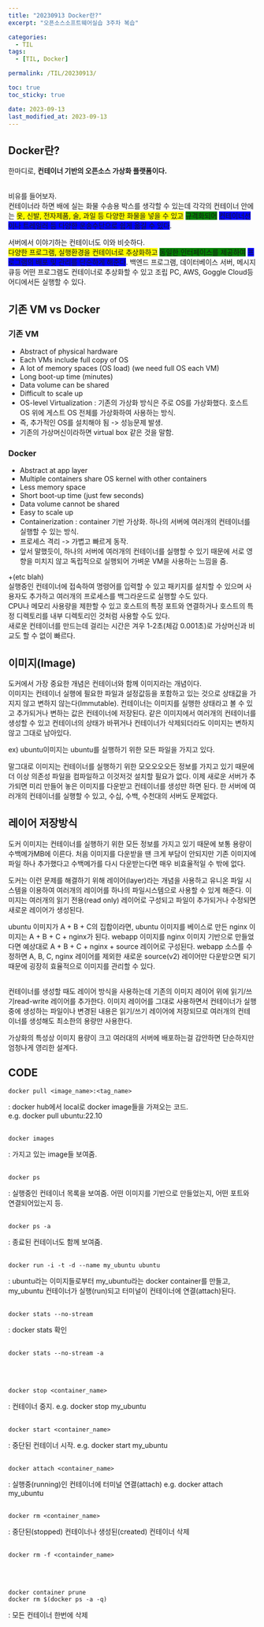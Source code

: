 ```yaml
---
title: "20230913 Docker란?"
excerpt: "오픈소스소프트웨어실습 3주차 복습"

categories:
  - TIL
tags:
  - [TIL, Docker]

permalink: /TIL/20230913/

toc: true
toc_sticky: true

date: 2023-09-13
last_modified_at: 2023-09-13
---
```


## Docker란?
한마디로, **컨테이너 기반의 오픈소스 가상화 플랫폼이다.**   
<br>

비유를 들어보자.   
컨테이너라 하면 배에 실는 화물 수송용 박스를 생각할 수 있는데 각각의 컨테이너 안에는 <span style='background-color:yellow'>옷, 신발, 전자제품, 술, 과일 등 다양한 화물을 넣을 수 있고</span>
<span style='background-color:green'>규격화되어</span> <span style='background-color:blue'>컨테이너선이나 트레일러 등 다양한 운송수단으로 쉽게 옮길 수 있다</span>.   

서버에서 이야기하는 컨테이너도 이와 비슷하다.   
<span style='background-color:yellow'>다양한 프로그램, 실행환경을 컨테이너로 추상화하고</span> 
<span style='background-color:green'>동일한 인터페이스를 제공하여</span> <span style='background-color:blue'>프로그램의 배포 및 관리를 단순하게 해준다</span>. 
백엔드 프로그램, 데이터베이스 서버, 메시지 큐등 어떤 프로그램도 컨테이너로 추상화할 수 있고 조립 PC, AWS, Goggle Cloud등 어디에서든 실행할 수 있다.   


## 기존 VM vs Docker
### 기존 VM
- Abstract of physical hardware
- Each VMs include full copy of OS
- A lot of memory spaces (OS load) (we need full OS each VM)
- Long boot-up time (minutes)
- Data volume can be shared
- Difficult to scale up
- OS-level Virtualization
  : 기존의 가상화 방식은 주로 OS를 가상화했다. 호스트 OS 위에 게스트 OS 전체를 가상화하여 사용하는 방식.
- 즉, 추가적인 OS를 설치해야 됨 -> 성능문제 발생.
- 기존의 가상머신이라하면 virtual box 같은 것을 말함.

### Docker
- Abstract at app layer
- Multiple containers share OS kernel with other containers
- Less memory space
- Short boot-up time (just few seconds)
- Data volume cannot be shared
- Easy to scale up
- Containerization
  : container 기반 가상화. 하나의 서버에 여러개의 컨테이너를 실행할 수 있는 방식.
- 프로세스 격리 -> 가볍고 빠르게 동작.
- 앞서 말했듯이, 하나의 서버에 여러개의 컨테이너를 실행할 수 있기 때문에 서로 영향을 미치지 않고 독립적으로 실행되어 가벼운 VM을 사용하는 느낌을 줌.

+(etc blah) <br>
  실행중인 컨테이너에 접속하여 명령어를 입력할 수 있고 패키지를 설치할 수 있으며 사용자도 추가하고 여러개의 프로세스를 백그라운드로 실행할 수도 있다.   
  CPU나 메모리 사용량을 제한할 수 있고 호스트의 특정 포트와 연결하거나 호스트의 특정 디렉토리를 내부 디렉토리인 것처럼 사용할 수도 있다.   
  새로운 컨테이너를 만드는데 걸리는 시간은 겨우 1-2초(체감 0.001초)로 가상머신과 비교도 할 수 없이 빠르다.   


## 이미지(Image)
도커에서 가장 중요한 개념은 컨테이너와 함께 이미지라는 개념이다.   
이미지는 컨테이너 실행에 필요한 파일과 설정값등을 포함하고 있는 것으로 상태값을 가지지 않고 변하지 않는다(Immutable). 
컨테이너는 이미지를 실행한 상태라고 볼 수 있고 추가되거나 변하는 값은 컨테이너에 저장된다. 
같은 이미지에서 여러개의 컨테이너를 생성할 수 있고 컨테이너의 상태가 바뀌거나 컨테이너가 삭제되더라도 이미지는 변하지 않고 그대로 남아있다.

ex) ubuntu이미지는 ubuntu를 실행하기 위한 모든 파일을 가지고 있다.

말그대로 이미지는 컨테이너를 실행하기 위한 모오오오오든 정보를 가지고 있기 때문에 더 이상 의존성 파일을 컴파일하고 이것저것 설치할 필요가 없다. 
이제 새로운 서버가 추가되면 미리 만들어 놓은 이미지를 다운받고 컨테이너를 생성만 하면 된다. 한 서버에 여러개의 컨테이너를 실행할 수 있고, 수십, 수백, 수천대의 서버도 문제없다.


## 레이어 저장방식
도커 이미지는 컨테이너를 실행하기 위한 모든 정보를 가지고 있기 때문에 보통 용량이 수백메가MB에 이른다. 
처음 이미지를 다운받을 땐 크게 부담이 안되지만 기존 이미지에 파일 하나 추가했다고 수백메가를 다시 다운받는다면 매우 비효율적일 수 밖에 없다.

도커는 이런 문제를 해결하기 위해 레이어(layer)라는 개념을 사용하고 유니온 파일 시스템을 이용하여 여러개의 레이어를 하나의 파일시스템으로 사용할 수 있게 해준다. 
이미지는 여러개의 읽기 전용(read only) 레이어로 구성되고 파일이 추가되거나 수정되면 새로운 레이어가 생성된다. 

ubuntu 이미지가 A + B + C의 집합이라면, ubuntu 이미지를 베이스로 만든 nginx 이미지는 A + B + C + nginx가 된다. 
webapp 이미지를 nginx 이미지 기반으로 만들었다면 예상대로 A + B + C + nginx + source 레이어로 구성된다. 
webapp 소스를 수정하면 A, B, C, nginx 레이어를 제외한 새로운 source(v2) 레이어만 다운받으면 되기 때문에 굉장히 효율적으로 이미지를 관리할 수 있다.
<br><br>

컨테이너를 생성할 때도 레이어 방식을 사용하는데 기존의 이미지 레이어 위에 읽기/쓰기read-write 레이어를 추가한다. 
이미지 레이어를 그대로 사용하면서 컨테이너가 실행중에 생성하는 파일이나 변경된 내용은 읽기/쓰기 레이어에 저장되므로 여러개의 컨테이너를 생성해도 최소한의 용량만 사용한다.

가상화의 특성상 이미지 용량이 크고 여러대의 서버에 배포하는걸 감안하면 단순하지만 엄청나게 영리한 설계다.


## CODE
```
docker pull <image_name>:<tag_name>
```
: docker hub에서 local로 docker image들을 가져오는 코드.   
  e.g. docker pull ubuntu:22.10 
  <br><br>

```
docker images
```
: 가지고 있는 image들 보여줌.
<br><br>

```
docker ps
```
: 실행중인 컨테이너 목록을 보여줌. 어떤 이미지를 기반으로 만들었는지, 어떤 포트와 연결되어있는지 등.
<br><br>

```
docker ps -a
```
: 종료된 컨테이너도 함께 보여줌.
<br><br>

```
docker run -i -t -d --name my_ubuntu ubuntu
```
: ubuntu라는 이미지들로부터 my_ubuntu라는 docker container를 만들고, my_ubuntu 컨테이너가 실행(run)되고 터미널이 컨테이너에 연결(attach)된다.
<br><br>

```
docker stats --no-stream
```
: docker stats 확인
<br><br>

```
docker stats --no-stream -a
```
<br><br>

```
docker stop <container_name>
```
: 컨테이너 중지. 
  e.g. docker stop my_ubuntu
  <br><br>

```
docker start <container_name>
```
: 중단된 컨테이너 시작.
  e.g. docker start my_ubuntu
  <br><br>

```
docker attach <container_name>
```
: 실행중(running)인 컨테이너에 터미널 연결(attach)
  e.g. docker attach my_ubuntu
  <br><br>

```
docker rm <container_name>
```
: 중단된(stopped) 컨테이너나 생성된(created) 컨테이너 삭제
<br><br>

```
docker rm -f <containder_name>
```
<br><br>

```
docker container prune
docker rm $(docker ps -a -q)
```
: 모든 컨테이너 한번에 삭제




